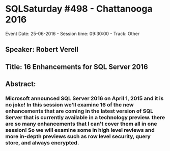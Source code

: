 # SQLSaturday #498 - Chattanooga 2016
Event Date: 25-06-2016 - Session time: 09:30:00 - Track: Other
## Speaker: Robert Verell
## Title: 16 Enhancements for SQL Server 2016
## Abstract:
### Microsoft announced SQL Server 2016 on April 1, 2015 and it is no joke! In this session we'll examine 16 of the new enhancements that are coming in the latest version of SQL Server that is currently available in a technology preview.  there are so many enhancements that I can't cover them all in one session! So we will examine some in high level reviews and more in-depth previews such as row level security, query store, and always encrypted.
